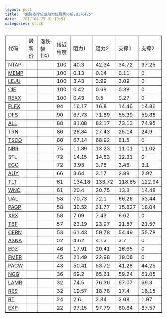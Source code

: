 ```yaml
---
layout: post
title:  "触碰支撑位或阻力位股票分析20170425"
date:   2017-04-25 01:19:51
categories: stock
---
```

<script type="text/javascript">
var stockList = []
stockList.push('gb_ntap');
stockList.push('gb_memp');
stockList.push('gb_leju');
stockList.push('gb_cie');
stockList.push('gb_rexx');
stockList.push('gb_flex');
stockList.push('gb_dfs');
stockList.push('gb_all');
stockList.push('gb_trn');
stockList.push('gb_tsco');
stockList.push('gb_nbr');
stockList.push('gb_sfl');
stockList.push('gb_ego');
stockList.push('gb_auy');
stockList.push('gb_tlt');
stockList.push('gb_wnc');
stockList.push('gb_ual');
stockList.push('gb_pagp');
stockList.push('gb_xrx');
stockList.push('gb_tbf');
stockList.push('gb_cern');
stockList.push('gb_asna');
stockList.push('gb_edz');
stockList.push('gb_fmer');
stockList.push('gb_pacw');
stockList.push('gb_ngg');
stockList.push('gb_lamr');
stockList.push('gb_res');
stockList.push('gb_rt');
stockList.push('gb_exp');
</script>
<table border="1">
 <tr>
 <td>代码</td>
 <td>最新价</td>
 <td>涨跌幅(%)</td>
 <td>接近程度</td>
 <td>阻力1</td>
 <td>阻力2</td>
 <td>支撑1</td>
 <td>支撑2</td>
</tr>
  <tr id="ntap" class="red">
  <td><a href="http://stock.finance.sina.com.cn/usstock/quotes/NTAP.html" target="_blank">NTAP</a></td><td></td><td></td><td>100</td><td>40.3</td><td>42.34</td><td>34.72</td><td>37.25</td></tr>
  <tr id="memp" class="red">
  <td><a href="http://stock.finance.sina.com.cn/usstock/quotes/MEMP.html" target="_blank">MEMP</a></td><td></td><td></td><td>100</td><td>0.13</td><td>0.14</td><td>0.11</td><td>0</td></tr>
  <tr id="leju" class="red">
  <td><a href="http://stock.finance.sina.com.cn/usstock/quotes/LEJU.html" target="_blank">LEJU</a></td><td></td><td></td><td>100</td><td>3.43</td><td>3.99</td><td>3.09</td><td>0</td></tr>
  <tr id="cie" class="red">
  <td><a href="http://stock.finance.sina.com.cn/usstock/quotes/CIE.html" target="_blank">CIE</a></td><td></td><td></td><td>100</td><td>0.42</td><td>0.69</td><td>0.38</td><td>0</td></tr>
  <tr id="rexx" class="red">
  <td><a href="http://stock.finance.sina.com.cn/usstock/quotes/REXX.html" target="_blank">REXX</a></td><td></td><td></td><td>100</td><td>0.43</td><td>0.5</td><td>0.27</td><td>0</td></tr>
  <tr id="flex" class="red">
  <td><a href="http://stock.finance.sina.com.cn/usstock/quotes/FLEX.html" target="_blank">FLEX</a></td><td></td><td></td><td>94</td><td>16.17</td><td>16.8</td><td>14.46</td><td>14.86</td></tr>
  <tr id="dfs" class="red">
  <td><a href="http://stock.finance.sina.com.cn/usstock/quotes/DFS.html" target="_blank">DFS</a></td><td></td><td></td><td>90</td><td>67.73</td><td>71.89</td><td>55.39</td><td>59.86</td></tr>
  <tr id="all" class="red">
  <td><a href="http://stock.finance.sina.com.cn/usstock/quotes/ALL.html" target="_blank">ALL</a></td><td></td><td></td><td>88</td><td>81.08</td><td>82.17</td><td>73.13</td><td>74.95</td></tr>
  <tr id="trn" class="red">
  <td><a href="http://stock.finance.sina.com.cn/usstock/quotes/TRN.html" target="_blank">TRN</a></td><td></td><td></td><td>86</td><td>26.84</td><td>27.43</td><td>25.14</td><td>24.9</td></tr>
  <tr id="tsco" class="red">
  <td><a href="http://stock.finance.sina.com.cn/usstock/quotes/TSCO.html" target="_blank">TSCO</a></td><td></td><td></td><td>80</td><td>67.14</td><td>68.92</td><td>61.5</td><td>0</td></tr>
  <tr id="nbr" class="red">
  <td><a href="http://stock.finance.sina.com.cn/usstock/quotes/NBR.html" target="_blank">NBR</a></td><td></td><td></td><td>75</td><td>11.89</td><td>13.23</td><td>11.01</td><td>11.02</td></tr>
  <tr id="sfl" class="red">
  <td><a href="http://stock.finance.sina.com.cn/usstock/quotes/SFL.html" target="_blank">SFL</a></td><td></td><td></td><td>72</td><td>14.15</td><td>14.83</td><td>12.31</td><td>0</td></tr>
  <tr id="ego" class="green">
  <td><a href="http://stock.finance.sina.com.cn/usstock/quotes/EGO.html" target="_blank">EGO</a></td><td></td><td></td><td>72</td><td>3.93</td><td>3.78</td><td>3.46</td><td>3.1</td></tr>
  <tr id="auy" class="green">
  <td><a href="http://stock.finance.sina.com.cn/usstock/quotes/AUY.html" target="_blank">AUY</a></td><td></td><td></td><td>66</td><td>3.64</td><td>3.17</td><td>2.89</td><td>2.92</td></tr>
  <tr id="tlt" class="green">
  <td><a href="http://stock.finance.sina.com.cn/usstock/quotes/TLT.html" target="_blank">TLT</a></td><td></td><td></td><td>61</td><td>134.18</td><td>133.72</td><td>118.65</td><td>122.94</td></tr>
  <tr id="wnc" class="red">
  <td><a href="http://stock.finance.sina.com.cn/usstock/quotes/WNC.html" target="_blank">WNC</a></td><td></td><td></td><td>61</td><td>20.4</td><td>20.75</td><td>13.3</td><td>14.48</td></tr>
  <tr id="ual" class="green">
  <td><a href="http://stock.finance.sina.com.cn/usstock/quotes/UAL.html" target="_blank">UAL</a></td><td></td><td></td><td>58</td><td>70.73</td><td>72.1</td><td>66.26</td><td>53.44</td></tr>
  <tr id="pagp" class="red">
  <td><a href="http://stock.finance.sina.com.cn/usstock/quotes/PAGP.html" target="_blank">PAGP</a></td><td></td><td></td><td>58</td><td>30.52</td><td>31.77</td><td>15.827</td><td>18.04</td></tr>
  <tr id="xrx" class="red">
  <td><a href="http://stock.finance.sina.com.cn/usstock/quotes/XRX.html" target="_blank">XRX</a></td><td></td><td></td><td>58</td><td>7.09</td><td>7.43</td><td>6.62</td><td>0</td></tr>
  <tr id="tbf" class="red">
  <td><a href="http://stock.finance.sina.com.cn/usstock/quotes/TBF.html" target="_blank">TBF</a></td><td></td><td></td><td>57</td><td>23.19</td><td>23.97</td><td>21.57</td><td>21.57</td></tr>
  <tr id="cern" class="red">
  <td><a href="http://stock.finance.sina.com.cn/usstock/quotes/CERN.html" target="_blank">CERN</a></td><td></td><td></td><td>53</td><td>61.43</td><td>59.78</td><td>54.49</td><td>55.78</td></tr>
  <tr id="asna" class="red">
  <td><a href="http://stock.finance.sina.com.cn/usstock/quotes/ASNA.html" target="_blank">ASNA</a></td><td></td><td></td><td>52</td><td>4.62</td><td>4.13</td><td>3.7</td><td>0</td></tr>
  <tr id="edz" class="green">
  <td><a href="http://stock.finance.sina.com.cn/usstock/quotes/EDZ.html" target="_blank">EDZ</a></td><td></td><td></td><td>46</td><td>17.91</td><td>20.41</td><td>16.65</td><td>0</td></tr>
  <tr id="fmer" class="green">
  <td><a href="http://stock.finance.sina.com.cn/usstock/quotes/FMER.html" target="_blank">FMER</a></td><td></td><td></td><td>45</td><td>21.49</td><td>22.98</td><td>19.08</td><td>0</td></tr>
  <tr id="pacw" class="red">
  <td><a href="http://stock.finance.sina.com.cn/usstock/quotes/PACW.html" target="_blank">PACW</a></td><td></td><td></td><td>43</td><td>50.41</td><td>53.72</td><td>41.28</td><td>44.25</td></tr>
  <tr id="ngg" class="red">
  <td><a href="http://stock.finance.sina.com.cn/usstock/quotes/NGG.html" target="_blank">NGG</a></td><td></td><td></td><td>36</td><td>69.2</td><td>65.61</td><td>59.24</td><td>61.05</td></tr>
  <tr id="lamr" class="red">
  <td><a href="http://stock.finance.sina.com.cn/usstock/quotes/LAMR.html" target="_blank">LAMR</a></td><td></td><td></td><td>32</td><td>74.5</td><td>76.36</td><td>67.07</td><td>69.3</td></tr>
  <tr id="res" class="green">
  <td><a href="http://stock.finance.sina.com.cn/usstock/quotes/RES.html" target="_blank">RES</a></td><td></td><td></td><td>32</td><td>19.57</td><td>18.78</td><td>17.4</td><td>16.15</td></tr>
  <tr id="rt" class="red">
  <td><a href="http://stock.finance.sina.com.cn/usstock/quotes/RT.html" target="_blank">RT</a></td><td></td><td></td><td>24</td><td>2.6</td><td>2.84</td><td>2.08</td><td>1.97</td></tr>
  <tr id="exp" class="green">
  <td><a href="http://stock.finance.sina.com.cn/usstock/quotes/EXP.html" target="_blank">EXP</a></td><td></td><td></td><td>22</td><td>97.15</td><td>97.79</td><td>80.64</td><td>87.57</td></tr>
</table>
